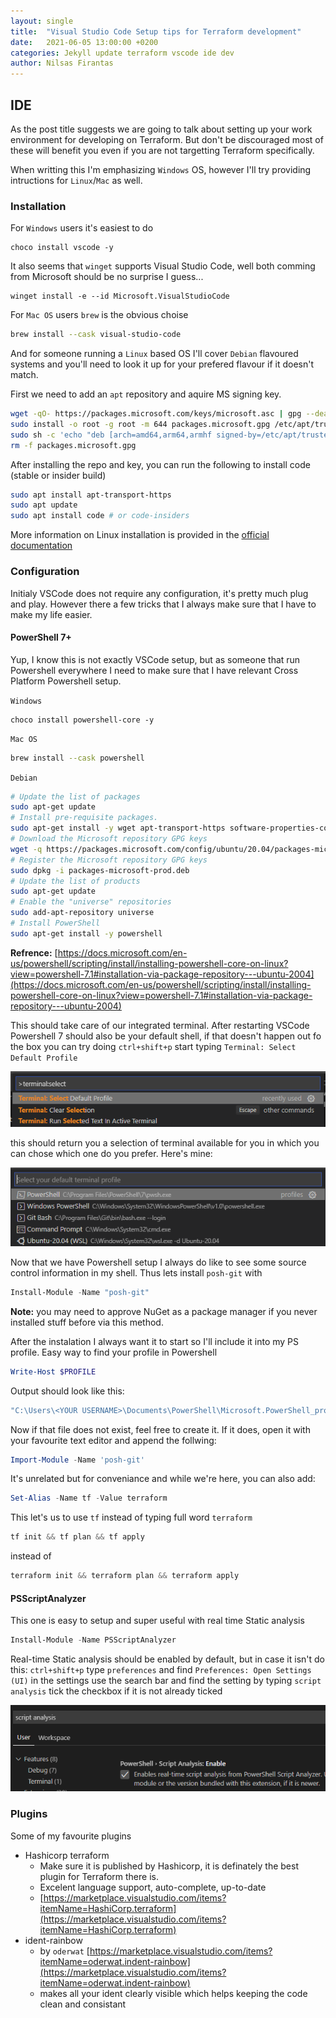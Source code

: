 ```yaml
---
layout: single
title:  "Visual Studio Code Setup tips for Terraform development"
date:   2021-06-05 13:00:00 +0200
categories: Jekyll update terraform vscode ide dev
author: Nilsas Firantas
---
```


## IDE

As the post title suggests we are going to talk about setting up your work environment for developing on Terraform.
But don't be discouraged most of these will benefit you even if you are not targetting Terraform specifically.

When writting this I'm emphasizing `Windows` OS, however I'll try providing intructions for `Linux`/`Mac` as well.

### Installation

For `Windows` users it's easiest to do

```Batchfile
choco install vscode -y
```

It also seems that `winget` supports Visual Studio Code, well both comming from Microsoft should be no surprise I guess...

```Batchfile
winget install -e --id Microsoft.VisualStudioCode
```

For `Mac OS` users `brew` is the obvious choise

```bash
brew install --cask visual-studio-code
```

And for someone running a `Linux` based OS I'll cover `Debian` flavoured systems and you'll need to look it up for your prefered flavour if it doesn't match.

First we need to add an `apt` repository and aquire MS signing key.

```bash
wget -qO- https://packages.microsoft.com/keys/microsoft.asc | gpg --dearmor > packages.microsoft.gpg
sudo install -o root -g root -m 644 packages.microsoft.gpg /etc/apt/trusted.gpg.d/
sudo sh -c 'echo "deb [arch=amd64,arm64,armhf signed-by=/etc/apt/trusted.gpg.d/packages.microsoft.gpg] https://packages.microsoft.com/repos/code stable main" > /etc/apt/sources.list.d/vscode.list'
rm -f packages.microsoft.gpg
```

After installing the repo and key, you can run the following to install code (stable or insider build)

```bash
sudo apt install apt-transport-https
sudo apt update
sudo apt install code # or code-insiders
```

More information on Linux installation is provided in the [official documentation](https://code.visualstudio.com/docs/setup/linux)

### Configuration

Initialy VSCode does not require any configuration, it's pretty much plug and play.
However there a few tricks that I always make sure that I have to make my life easier.

#### PowerShell 7+

Yup, I know this is not exactly VSCode setup, 
but as someone that run Powershell everywhere
I need to make sure that I have relevant Cross Platform Powershell setup.

`Windows`

```Batchfile
choco install powershell-core -y
```

`Mac OS`

```bash
brew install --cask powershell
```

`Debian`

```bash
# Update the list of packages
sudo apt-get update
# Install pre-requisite packages.
sudo apt-get install -y wget apt-transport-https software-properties-common
# Download the Microsoft repository GPG keys
wget -q https://packages.microsoft.com/config/ubuntu/20.04/packages-microsoft-prod.deb
# Register the Microsoft repository GPG keys
sudo dpkg -i packages-microsoft-prod.deb
# Update the list of products
sudo apt-get update
# Enable the "universe" repositories
sudo add-apt-repository universe
# Install PowerShell
sudo apt-get install -y powershell
```

**Refrence:** [https://docs.microsoft.com/en-us/powershell/scripting/install/installing-powershell-core-on-linux?view=powershell-7.1#installation-via-package-repository---ubuntu-2004](https://docs.microsoft.com/en-us/powershell/scripting/install/installing-powershell-core-on-linux?view=powershell-7.1#installation-via-package-repository---ubuntu-2004)

This should take care of our integrated terminal.
After restarting VSCode Powershell 7 should also be your default shell, if that doesn't happen out fo the box
you can try doing `ctrl+shift+p` start typing `Terminal: Select Default Profile` 

![Select Terminal Profile](./assets/images/terminal-select-01.png)

this should return you a selection of terminal available for you in which you can chose which one do you prefer.
Here's mine:

![Select Terminal Profile](./assets/images/terminal-select-02.png)

Now that we have Powershell setup I always do like to see some source control information in my shell.
Thus lets install `posh-git` with

```powershell
Install-Module -Name "posh-git"
```

**Note:** you may need to approve NuGet as a package manager if you never installed stuff before via this method.

After the instalation I always want it to start so I'll include it into my PS profile.
Easy way to find your profile in Powershell

```powershell
Write-Host $PROFILE
```

Output should look like this:

```powershell
"C:\Users\<YOUR USERNAME>\Documents\PowerShell\Microsoft.PowerShell_profile.ps1"
```

Now if that file does not exist, feel free to create it.
If it does, open it with your favourite text editor and append the follwing:

```powershell
Import-Module -Name 'posh-git'
```

It's unrelated but for conveniance and while we're here, you can also add:

```powershell
Set-Alias -Name tf -Value terraform
```

This let's us to use `tf` instead of typing full word `terraform`

```powershell
tf init && tf plan && tf apply
```

instead of 

```powershell
terraform init && terraform plan && terraform apply
```

#### PSScriptAnalyzer

This one is easy to setup and super useful with real time Static analysis

```powershell
Install-Module -Name PSScriptAnalyzer
```

Real-time Static analysis should be enabled by default, but in case it isn't do this:
`ctrl+shift+p` type `preferences` and find `Preferences: Open Settings (UI)`
in the settings use the search bar and find the setting by typing `script analysis`
tick the checkbox if it is not already ticked

![Enable Real Time Analysis](./assets/images/script-analyzer.png)

### Plugins

Some of my favourite plugins

* Hashicorp terraform
  * Make sure it is published by Hashicorp, it is definately the best plugin for Terraform there is.
  * Excelent language support, auto-complete, up-to-date
  * [https://marketplace.visualstudio.com/items?itemName=HashiCorp.terraform](https://marketplace.visualstudio.com/items?itemName=HashiCorp.terraform)
* ident-rainbow
  * by `oderwat` [https://marketplace.visualstudio.com/items?itemName=oderwat.indent-rainbow](https://marketplace.visualstudio.com/items?itemName=oderwat.indent-rainbow)
  * makes all your ident clearly visible which helps keeping the code clean and consistant



